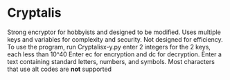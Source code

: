 # Cryptalis
Strong encryptor for hobbyists and designed to be modified.
Uses multiple keys and variables for complexity and security. 
Not designed for efficiency.
To use the program, run Cryptalisx-y.py
enter 2 integers for the 2 keys, each less than 10^40
Enter ec for encryption and dc for decryption.
Enter a text containing standard letters, numbers, and symbols. Most characters that use alt codes are **not** supported